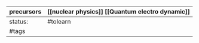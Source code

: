 | precursors | [[nuclear physics]] [[Quantum electro dynamic]] |
| ---------- | ----------------------------------------------- |
| status:    | #tolearn                                        |
| #tags      |                                                 |
